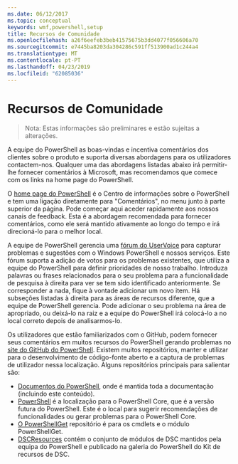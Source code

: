```yaml
---
ms.date: 06/12/2017
ms.topic: conceptual
keywords: wmf,powershell,setup
title: Recursos de Comunidade
ms.openlocfilehash: a26f6eefeb3beb41575675b3dd4077f056606a70
ms.sourcegitcommit: e7445ba8203da304286c591ff513900ad1c244a4
ms.translationtype: MT
ms.contentlocale: pt-PT
ms.lasthandoff: 04/23/2019
ms.locfileid: "62085036"
---
```

# <a name="community-resources"></a>Recursos de Comunidade
> Nota: Estas informações são preliminares e estão sujeitas a alterações.

A equipe do PowerShell as boas-vindas e incentiva comentários dos clientes sobre o produto e suporta diversas abordagens para os utilizadores contactem-nos.
Qualquer uma das abordagens listadas abaixo irá permitir-lhe fornecer comentários à Microsoft, mas recomendamos que comece com os links na home page do PowerShell.

O [home page do PowerShell](https://microsoft.com/powershell) é o Centro de informações sobre o PowerShell e tem uma ligação diretamente para "Comentários", no menu junto à parte superior da página.
Pode começar aqui aceder rapidamente aos nossos canais de feedback.
Esta é a abordagem recomendada para fornecer comentários, como ele será mantido ativamente ao longo do tempo e irá direcioná-lo para o melhor local.

A equipe de PowerShell gerencia uma [fórum do UserVoice](https://windowsserver.uservoice.com/forums/301869-powershell/) para capturar problemas e sugestões com o Windows PowerShell e nossos serviços.
Este fórum suporta a adição de votos para os problemas existentes, que utiliza a equipe do PowerShell para definir prioridades de nosso trabalho.
Introduza palavras ou frases relacionados para o seu problema para a funcionalidade de pesquisa à direita para ver se tem sido identificado anteriormente.
Se corresponder a nada, fique à vontade adicionar um novo item.
Há subseções listadas à direita para as áreas de recursos diferente, que a equipe de PowerShell gerencia.
Pode adicionar o seu problema na área de apropriado, ou deixá-lo na raiz e a equipe do PowerShell irá colocá-lo a no local correto depois de analisarmos-lo.

Os utilizadores que estão familiarizados com o GitHub, podem fornecer seus comentários em muitos recursos do PowerShell gerando problemas no [site do GitHub do PowerShell](https://github.com/powershell).
Existem muitos repositórios, manter e utilizar para o desenvolvimento de código-fonte aberto e a captura de problemas de utilizador nessa localização.
Alguns repositórios principais para salientar são:

* [Documentos do PowerShell](https://github.com/PowerShell/powershell-docs), onde é mantida toda a documentação (incluindo este conteúdo).
* [PowerShell](https://github.com/PowerShell/powershell) é a localização para o PowerShell Core, que é a versão futura do PowerShell.
Este é o local para sugerir recomendações de funcionalidades ou gerar problemas para o PowerShell Core.
* [O PowerShellGet](https://github.com/PowerShell/powershellget) repositório é para os cmdlets e o módulo PowerShellGet.
* [DSCResources](https://github.com/PowerShell/DscResources) contém o conjunto de módulos de DSC mantidos pela equipa do PowerShell e publicado na galeria do PowerShell do Kit de recursos de DSC.
